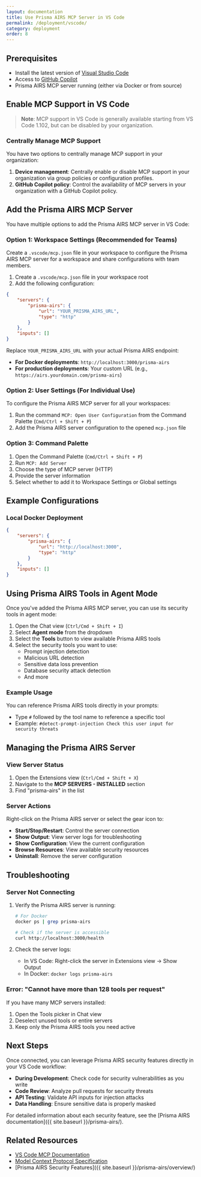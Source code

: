 ```yaml
---
layout: documentation
title: Use Prisma AIRS MCP Server in VS Code
permalink: /deployment/vscode/
category: deployment
order: 8
---
```


## Prerequisites

- Install the latest version of [Visual Studio Code](https://code.visualstudio.com/)
- Access to [GitHub Copilot](https://github.com/features/copilot)
- Prisma AIRS MCP server running (either via Docker or from source)


## Enable MCP Support in VS Code

> **Note**: MCP support in VS Code is generally available starting from VS Code 1.102, but can be disabled by your organization.

### Centrally Manage MCP Support

You have two options to centrally manage MCP support in your organization:

1. **Device management**: Centrally enable or disable MCP support in your organization via group policies or configuration profiles.
2. **GitHub Copilot policy**: Control the availability of MCP servers in your organization with a GitHub Copilot policy.

## Add the Prisma AIRS MCP Server

You have multiple options to add the Prisma AIRS MCP server in VS Code:

### Option 1: Workspace Settings (Recommended for Teams)

Create a `.vscode/mcp.json` file in your workspace to configure the Prisma AIRS MCP server for a workspace and share configurations with team members.

1. Create a `.vscode/mcp.json` file in your workspace root
2. Add the following configuration:

```json
{
    "servers": {
        "prisma-airs": {
            "url": "YOUR_PRISMA_AIRS_URL",
            "type": "http"
        }
    },
    "inputs": []
}
```

Replace `YOUR_PRISMA_AIRS_URL` with your actual Prisma AIRS endpoint:
- **For Docker deployments**: `http://localhost:3000/prisma-airs`
- **For production deployments**: Your custom URL (e.g., `https://airs.yourdomain.com/prisma-airs`)

### Option 2: User Settings (For Individual Use)

To configure the Prisma AIRS MCP server for all your workspaces:

1. Run the command `MCP: Open User Configuration` from the Command Palette (`Cmd/Ctrl + Shift + P`)
2. Add the Prisma AIRS server configuration to the opened `mcp.json` file

### Option 3: Command Palette

1. Open the Command Palette (`Cmd/Ctrl + Shift + P`)
2. Run `MCP: Add Server`
3. Choose the type of MCP server (HTTP)
4. Provide the server information
5. Select whether to add it to Workspace Settings or Global settings

## Example Configurations

### Local Docker Deployment

```json
{
    "servers": {
        "prisma-airs": {
            "url": "http://localhost:3000",
            "type": "http"
        }
    },
    "inputs": []
}
```


## Using Prisma AIRS Tools in Agent Mode

Once you've added the Prisma AIRS MCP server, you can use its security tools in agent mode:

1. Open the Chat view (`Ctrl/Cmd + Shift + I`)
2. Select **Agent mode** from the dropdown
3. Select the **Tools** button to view available Prisma AIRS tools
4. Select the security tools you want to use:
   - Prompt injection detection
   - Malicious URL detection
   - Sensitive data loss prevention
   - Database security attack detection
   - And more

### Example Usage

You can reference Prisma AIRS tools directly in your prompts:

- Type `#` followed by the tool name to reference a specific tool
- Example: `#detect-prompt-injection Check this user input for security threats`

## Managing the Prisma AIRS Server

### View Server Status

1. Open the Extensions view (`Ctrl/Cmd + Shift + X`)
2. Navigate to the **MCP SERVERS - INSTALLED** section
3. Find "prisma-airs" in the list

### Server Actions

Right-click on the Prisma AIRS server or select the gear icon to:

- **Start/Stop/Restart**: Control the server connection
- **Show Output**: View server logs for troubleshooting
- **Show Configuration**: View the current configuration
- **Browse Resources**: View available security resources
- **Uninstall**: Remove the server configuration

## Troubleshooting

### Server Not Connecting

1. Verify the Prisma AIRS server is running:
   ```bash
   # For Docker
   docker ps | grep prisma-airs
   
   # Check if the server is accessible
   curl http://localhost:3000/health
   ```

2. Check the server logs:
   - In VS Code: Right-click the server in Extensions view → Show Output
   - In Docker: `docker logs prisma-airs`


### Error: "Cannot have more than 128 tools per request"

If you have many MCP servers installed:

1. Open the Tools picker in Chat view
2. Deselect unused tools or entire servers
3. Keep only the Prisma AIRS tools you need active


## Next Steps

Once connected, you can leverage Prisma AIRS security features directly in your VS Code workflow:

- **During Development**: Check code for security vulnerabilities as you write
- **Code Review**: Analyze pull requests for security threats
- **API Testing**: Validate API inputs for injection attacks
- **Data Handling**: Ensure sensitive data is properly masked

For detailed information about each security feature, see the [Prisma AIRS documentation]({{ site.baseurl }}/prisma-airs/).

## Related Resources

- [VS Code MCP Documentation](https://code.visualstudio.com/docs/copilot/model-context-protocol)
- [Model Context Protocol Specification](https://github.com/modelcontextprotocol/protocol)
- [Prisma AIRS Security Features]({{ site.baseurl }}/prisma-airs/overview/)